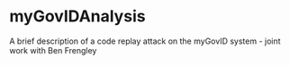# myGovIDAnalysis
A brief description of a code replay attack on the myGovID system - joint work with Ben Frengley
